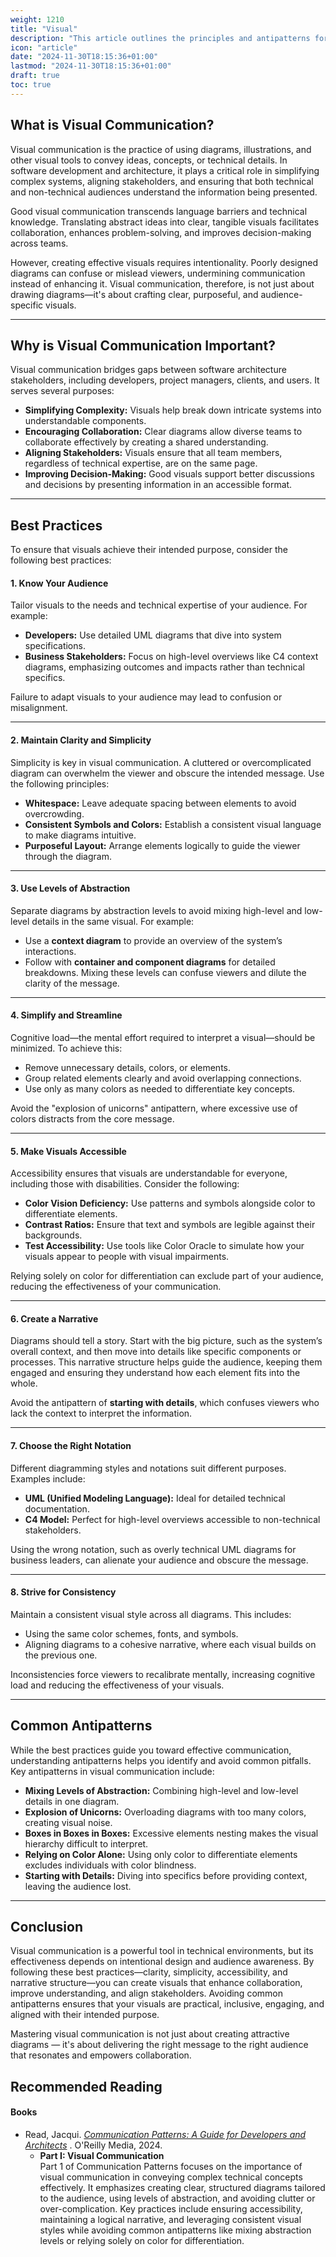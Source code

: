 ```yaml
---
weight: 1210
title: "Visual"
description: "This article outlines the principles and antipatterns for creating effective visualizations (diagrams)."
icon: "article"
date: "2024-11-30T18:15:36+01:00"
lastmod: "2024-11-30T18:15:36+01:00"
draft: true
toc: true
---
```

## What is Visual Communication?

Visual communication is the practice of using diagrams, illustrations, and other visual tools to convey ideas, concepts, or technical details. In software development and architecture, it plays a critical role in simplifying complex systems, aligning stakeholders, and ensuring that both technical and non-technical audiences understand the information being presented.

Good visual communication transcends language barriers and technical knowledge. Translating abstract ideas into clear, tangible visuals facilitates collaboration, enhances problem-solving, and improves decision-making across teams.

However, creating effective visuals requires intentionality. Poorly designed diagrams can confuse or mislead viewers, undermining communication instead of enhancing it. Visual communication, therefore, is not just about drawing diagrams—it's about crafting clear, purposeful, and audience-specific visuals.

---

## Why is Visual Communication Important?

Visual communication bridges gaps between software architecture stakeholders, including developers, project managers, clients, and users. It serves several purposes:

* **Simplifying Complexity:** Visuals help break down intricate systems into understandable components.
* **Encouraging Collaboration:** Clear diagrams allow diverse teams to collaborate effectively by creating a shared understanding.
* **Aligning Stakeholders:** Visuals ensure that all team members, regardless of technical expertise, are on the same page.
* **Improving Decision-Making:** Good visuals support better discussions and decisions by presenting information in an accessible format.

---

## Best Practices

To ensure that visuals achieve their intended purpose, consider the following best practices:

#### 1. Know Your Audience

Tailor visuals to the needs and technical expertise of your audience. For example:

* **Developers:** Use detailed UML diagrams that dive into system specifications.
* **Business Stakeholders:** Focus on high-level overviews like C4 context diagrams, emphasizing outcomes and impacts rather than technical specifics.

Failure to adapt visuals to your audience may lead to confusion or misalignment.

---

#### 2. Maintain Clarity and Simplicity

Simplicity is key in visual communication. A cluttered or overcomplicated diagram can overwhelm the viewer and obscure the intended message. Use the following principles:

* **Whitespace:** Leave adequate spacing between elements to avoid overcrowding.
* **Consistent Symbols and Colors:** Establish a consistent visual language to make diagrams intuitive.
* **Purposeful Layout:** Arrange elements logically to guide the viewer through the diagram.

---

#### 3. Use Levels of Abstraction

Separate diagrams by abstraction levels to avoid mixing high-level and low-level details in the same visual. For example:

* Use a **context diagram** to provide an overview of the system’s interactions.
* Follow with **container and component diagrams** for detailed breakdowns.
  Mixing these levels can confuse viewers and dilute the clarity of the message.

---

#### 4. Simplify and Streamline

Cognitive load—the mental effort required to interpret a visual—should be minimized. To achieve this:

* Remove unnecessary details, colors, or elements.
* Group related elements clearly and avoid overlapping connections.
* Use only as many colors as needed to differentiate key concepts.

Avoid the "explosion of unicorns" antipattern, where excessive use of colors distracts from the core message.

---

#### 5. Make Visuals Accessible

Accessibility ensures that visuals are understandable for everyone, including those with disabilities. Consider the following:

* **Color Vision Deficiency:** Use patterns and symbols alongside color to differentiate elements.
* **Contrast Ratios:** Ensure that text and symbols are legible against their backgrounds.
* **Test Accessibility:** Use tools like Color Oracle to simulate how your visuals appear to people with visual impairments.

Relying solely on color for differentiation can exclude part of your audience, reducing the effectiveness of your communication.

---

#### 6. Create a Narrative

Diagrams should tell a story. Start with the big picture, such as the system’s overall context, and then move into details like specific components or processes. This narrative structure helps guide the audience, keeping them engaged and ensuring they understand how each element fits into the whole.

Avoid the antipattern of **starting with details**, which confuses viewers who lack the context to interpret the information.

---

#### 7. Choose the Right Notation

Different diagramming styles and notations suit different purposes. Examples include:

* **UML (Unified Modeling Language):** Ideal for detailed technical documentation.
* **C4 Model:** Perfect for high-level overviews accessible to non-technical stakeholders.

Using the wrong notation, such as overly technical UML diagrams for business leaders, can alienate your audience and obscure the message.

---

#### 8. Strive for Consistency

Maintain a consistent visual style across all diagrams. This includes:

* Using the same color schemes, fonts, and symbols.
* Aligning diagrams to a cohesive narrative, where each visual builds on the previous one.

Inconsistencies force viewers to recalibrate mentally, increasing cognitive load and reducing the effectiveness of your visuals.

---

## Common Antipatterns

While the best practices guide you toward effective communication, understanding antipatterns helps you identify and avoid common pitfalls. Key antipatterns in visual communication include:

* **Mixing Levels of Abstraction:** Combining high-level and low-level details in one diagram.
* **Explosion of Unicorns:** Overloading diagrams with too many colors, creating visual noise.
* **Boxes in Boxes in Boxes:** Excessive elements nesting makes the visual hierarchy difficult to interpret.
* **Relying on Color Alone:** Using only color to differentiate elements excludes individuals with color blindness.
* **Starting with Details:** Diving into specifics before providing context, leaving the audience lost.

---

## Conclusion

Visual communication is a powerful tool in technical environments, but its effectiveness depends on intentional design and audience awareness. By following these best practices—clarity, simplicity, accessibility, and narrative structure—you can create visuals that enhance collaboration, improve understanding, and align stakeholders. Avoiding common antipatterns ensures that your visuals are practical, inclusive, engaging, and aligned with their intended purpose.

Mastering visual communication is not just about creating attractive diagrams — it's about delivering the right message to the right audience that resonates and empowers collaboration.

## Recommended Reading

#### Books

* Read, Jacqui. *[Communication Patterns: A Guide for Developers and Architects](https://communicationpatternsbook.com/)* . O'Reilly Media, 2024.
  * **Part I: Visual Communication**\
    Part 1 of Communication Patterns focuses on the importance of visual communication in conveying complex technical concepts effectively. It emphasizes creating clear, structured diagrams tailored to the audience, using levels of abstraction, and avoiding clutter or over-complication. Key practices include ensuring accessibility, maintaining a logical narrative, and leveraging consistent visual styles while avoiding common antipatterns like mixing abstraction levels or relying solely on color for differentiation.
